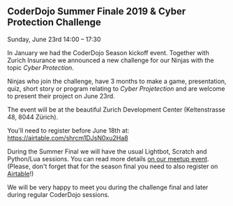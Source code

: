## CoderDojo Summer Finale 2019 & Cyber Protection Challenge

Sunday, June 23rd
14:00 – 17:30

In January we had the CoderDojo Season kickoff event. Together with Zurich Insurance we announced a new challenge for our Ninjas with the topic _Cyber Protection_.

Ninjas who join the challenge, have 3 months to make a game, presentation, quiz, short story or program relating to _Cyber Projetection_ and are welcome to present their project on June 23rd.

The event will be at the beautiful Zurich Development Center (Keltenstrasse 48, 8044 Zürich).

You'll need to register before June 18th at: <https://airtable.com/shrcm1DJsN0xu2Ha8>

During the Summer Final we will have the usual Lightbot, Scratch and Python/Lua sessions. You can read more details [on our meetup event](https://www.meetup.com/Coder-Dojo-Zurich/events/261780281/). (Please, don't forget that for the season final you need to also register on [Airtable](https://airtable.com/shrcm1DJsN0xu2Ha8)!)

We will be very happy to meet you during the challenge final and later during regular CoderDojo sessions.
